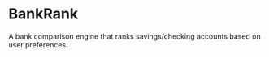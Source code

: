 # BankRank
A bank comparison engine that ranks savings/checking accounts based on user preferences.
